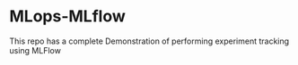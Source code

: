 # MLops-MLflow
This repo has a complete Demonstration of performing experiment tracking using MLFlow
